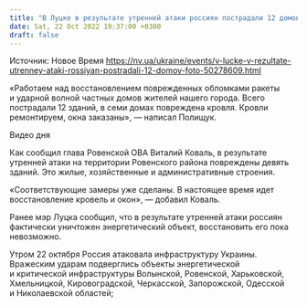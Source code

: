 ```yaml
---
title: "В Луцке в результате утренней атаки россиян пострадали 12 домов, в Ровенском районе — девять"
date: Sat, 22 Oct 2022 19:37:00 +0300
draft: false
---
```

Источник: Новое Время https://nv.ua/ukraine/events/v-lucke-v-rezultate-utrenney-ataki-rossiyan-postradali-12-domov-foto-50278609.html


«Работаем над восстановлением поврежденных обломками ракеты и ударной волной частных домов жителей нашего города. Всего пострадали 12 зданий, в семи домах повреждена кровля. Кровли ремонтируем, окна заказаны», — написал Полищук.

 Видео дня   

Как сообщил глава Ровенской ОВА Виталий Коваль, в результате утренней атаки на территории Ровенского района повреждены девять зданий. Это жилые, хозяйственные и административные строения.

«Соответствующие замеры уже сделаны. В настоящее время идет восстановление кровель и окон», — добавил Коваль.

Ранее мэр Луцка сообщил, что в результате утренней атаки россиян фактически уничтожен энергетический объект, восстановить его пока невозможно.

Утром 22 октября Россия атаковала инфраструктуру Украины. Вражеским ударам подверглись объекты энергетической и критической инфраструктуры Волынской, Ровенской, Харьковской, Хмельницкой, Кировоградской, Черкасской, Запорожской, Одесской и Николаевской областей;
